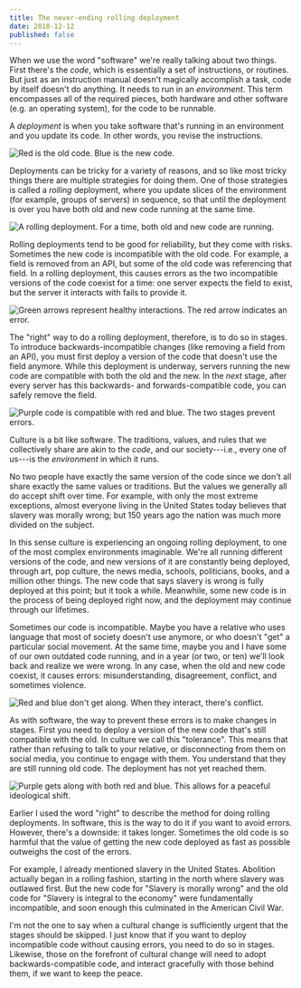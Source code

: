 ```yaml
---
title: The never-ending rolling deployment
date: 2018-12-12
published: false
---
```


When we use the word "software" we're really talking about two things. First
there's the _code_, which is essentially a set of instructions, or routines.
But just as an instruction manual doesn't magically accomplish a task, code by
itself doesn't do anything. It needs to run in an _environment_. This term
encompasses all of the required pieces, both hardware and other software (e.g.
an operating system), for the code to be runnable.

A _deployment_ is when you take software that's running in an environment and
you update its code. In other words, you revise the instructions.

![Red is the old code. Blue is the new code.](/images/deployment.png)

Deployments can be tricky for a variety of reasons, and so like most tricky
things there are multiple strategies for doing them. One of those strategies is
called a _rolling_ deployment, where you update slices of the environment (for
example, groups of servers) in sequence, so that until the deployment is over
you have both old and new code running at the same time.

![A rolling deployment. For a time, both old and new code are running.](/images/rolling-deployment.png)

Rolling deployments tend to be good for reliability, but they come with risks.
Sometimes the new code is incompatible with the old code. For example, a field
is removed from an API, but some of the old code was referencing that field. In
a rolling deployment, this causes errors as the two incompatible versions of
the code coexist for a time: one server expects the field to exist, but the
server it interacts with fails to provide it.

![Green arrows represent healthy interactions. The red arrow indicates an error.](/images/rolling-deployment-incompatible.png)

The "right" way to do a rolling deployment, therefore, is to do so in stages.
To introduce backwards-incompatible changes (like removing a field from an
API), you must first deploy a version of the code that doesn't use the field
anymore. While this deployment is underway, servers running the new code are
compatible with both the old and the new. In the _next_ stage, after every
server has this backwards- and forwards-compatible code, you can safely remove
the field.

![Purple code is compatible with red and blue. The two stages prevent errors.](/images/rolling-deployment-compatible.png)

Culture is a bit like software. The traditions, values, and rules that we
collectively share are akin to the _code_, and our society---i.e., every one of
us---is the _environment_ in which it runs.

No two people have exactly the same version of the code since we don't all
share exactly the same values or traditions. But the values we generally all
do accept shift over time. For example, with only the most extreme exceptions,
almost everyone living in the United States today believes that slavery was
morally wrong; but 150 years ago the nation was much more divided on the
subject.

In this sense culture is experiencing an ongoing rolling deployment, to one of
the most complex environments imaginable. We're all running different versions
of the code, and new versions of it are constantly being deployed, through art,
pop culture, the news media, schools, politicians, books, and a million other
things. The new code that says slavery is wrong is fully deployed at this
point; but it took a while. Meanwhile, some new code is in the process of being
deployed right now, and the deployment may continue through our lifetimes.

Sometimes our code is incompatible. Maybe you have a relative who uses language
that most of society doesn't use anymore, or who doesn't "get" a particular
social movement. At the same time, maybe you and I have some of our own
outdated code running, and in a year (or two, or ten) we'll look back and
realize we were wrong. In any case, when the old and new code coexist, it
causes errors: misunderstanding, disagreement, conflict, and sometimes
violence.

![Red and blue don't get along. When they interact, there's conflict.](/images/rolling-cultural-deployment-incompatible.png)

As with software, the way to prevent these errors is to make changes in stages.
First you need to deploy a version of the new code that's still compatible with
the old. In culture we call this "tolerance". This means that rather than
refusing to talk to your relative, or disconnecting from them on social media,
you continue to engage with them. You understand that they are still running
old code. The deployment has not yet reached them.

![Purple gets along with both red and blue. This allows for a peaceful ideological shift.](/images/rolling-cultural-deployment.png)

Earlier I used the word "right" to describe the method for doing rolling
deployments. In software, this is the way to do it if you want to avoid errors.
However, there's a downside: it takes longer. Sometimes the old code is so
harmful that the value of getting the new code deployed as fast as possible
outweighs the cost of the errors.

For example, I already mentioned slavery in the United States. Abolition
actually began in a rolling fashion, starting in the north where slavery was
outlawed first. But the new code for "Slavery is morally wrong" and the old
code for "Slavery is integral to the economy" were fundamentally incompatible,
and soon enough this culminated in the American Civil War.

I'm not the one to say when a cultural change is sufficiently urgent that the
stages should be skipped. I just know that if you want to deploy incompatible
code without causing errors, you need to do so in stages. Likewise, those on
the forefront of cultural change will need to adopt backwards-compatible code,
and interact gracefully with those behind them, if we want to keep the peace.

